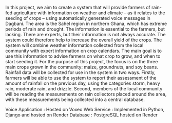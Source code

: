 In this project, we aim to create a system that will provide farmers of rain-fed agriculture with information
on weather and climate – as it relates to the seeding of crops – using automatically generated voice messages
in Dagbani. The area is the Sahel region in northern Ghana, which has extreme periods of rain and drought.
The information is essential to the farmers, but lacking. There are experts, but their information is not
always accurate. The system could therefore help to increase the overall yield of the crops.
The system will combine weather information collected from the local community with expert information
on crop calendars. The main goal is to use this information to advise farmers on what crop to grow, and
when to start seeding it. For the purpose of this project, the focus is on the three main crops grown in the
community: maize, groundnuts, and soy beans.
Rainfall data will be collected for use in the system in two ways. Firstly, farmers will be able to use the system
to report their assessment of the amount of rainfall on the previous day, using the categories storm, heavy
rain, moderate rain, and drizzle. Second, members of the local community will be reading the measurements
on rain collectors placed around the area, with these measurements being collected into a central database.

Voice Application : Hosted on Voxeo
Web Service : Implemented in Python, Django and hosted on Render
Database : PostgreSQL hosted on Render